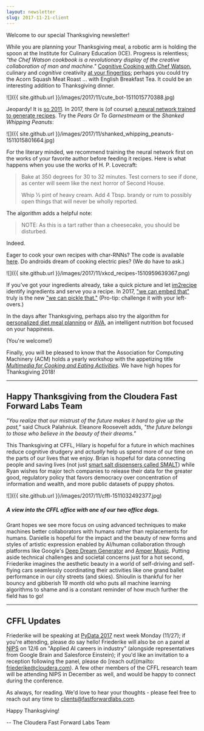 ```yaml
---
layout: newsletter
slug: 2017-11-21-client
---
```


Welcome to our special Thanksgiving newsletter!

While you are planning your Thanksgiving meal, a robotic arm is holding the spoon at the Institute for Culinary Education (ICE). Progress is relentless; *"the Chef Watson cookbook is a revolutionary display of the creative collaboration of man and machine."* [Cognitive Cooking with Chef Watson](https://www.ice.edu/about-us/brand-at-ice/ibm-cognitive-cooking-with-chef-watson-partnership), culinary and *cognitive* creativity [at your fingertips](https://www.ibmchefwatson.com/community); perhaps you could try the Acorn Squash Meat Roast ... with English Breakfast Tea.  It could be an interesting addition to Thanksgiving dinner.

![]({{ site.github.url }}/images/2017/11/cute_bot-1511015770388.jpg)

Jeopardy! It is [so 2011](https://en.wikipedia.org/wiki/Watson_(computer)). In 2017, there is (of course) [a neural network trained to generate recipes](https://www.dailydot.com/unclick/neural-network-recipe-generator/). Try the *Pears Or To Garnestmeam* or the *Shanked Whipping Peanuts*:

![]({{ site.github.url }}/images/2017/11/shanked_whipping_peanuts-1511015801664.jpg)

For the literary minded, we recommend training the neural network first on the works of your favorite author before feeding it recipes. Here is what happens when you use the works of H. P. Lovecraft:

> Bake at 350 degrees for 30 to 32 minutes. Test corners to see if done, as center will seem like the next horror of Second House.
> 
> Whip ½ pint of heavy cream. Add 4 Tbsp. brandy or rum to possibly open things that will never be wholly reported.

The algorithm adds a helpful note:

> NOTE:  As this is a tart rather than a cheesecake, you should be disturbed.

Indeed.

Eager to cook your own recipes with char-RNNs? The code is available [here](https://gist.github.com/nylki/1efbaa36635956d35bcc). Do androids dream of cooking electric pies? (We do have to ask.)

![]({{ site.github.url }}/images/2017/11/xkcd_recipes-1510959639367.png)

If you've got your ingredients already, take a quick picture and let [im2recipe](http://im2recipe.csail.mit.edu/) identify ingredients and serve you a recipe. In 2017, ["we can embed that"](https://arxiv.org/abs/1709.03856) truly is the new ["we can pickle that."](https://www.youtube.com/watch?v=yYey8ntlK_E) (Pro-tip: challenge it with your left-overs.)

In the days after Thanksgiving, perhaps also try the algorithm for [personalized diet meal planning](https://www.theatlantic.com/science/archive/2015/11/algorithm-creates-diets-that-work-for-you/416583/) or [AVA](http://eatwithava.com/), an intelligent nutrition bot focused on your happiness.

(You're welcome!)

Finally, you will be pleased to know that the Association for Computing Machinery (ACM) holds a yearly workshop with the appetizing title [*Multimedia for Cooking and Eating Activities*](https://dl.acm.org/citation.cfm?id=3106668&picked=prox&CFID=1003587697&CFTOKEN=19498186). We have high hopes for Thanksgiving 2018!

---

## Happy Thanksgiving from the Cloudera Fast Forward Labs Team

*"You realize that our mistrust of the future makes it hard to give up the past,"* said Chuck Palahniuk. Eleanore Roosevelt adds, *"the future belongs to those who believe in the beauty of their dreams."* 

This Thanksgiving at CFFL, Hilary is hopeful for a future in which machines reduce cognitive drudgery and *actually* help us spend more of our time on the parts of our lives that we enjoy. Brian is hopeful for data connecting people and saving lives (not just [smart salt dispensers called SMALT](https://www.youtube.com/watch?v=o2e1x5IaO7k)) while Ryan wishes for major tech companies to release their data for the greater good, regulatory policy that favors democracy over concentration of information and wealth, and more public datasets of puppy photos.

![]({{ site.github.url }}/images/2017/11/cffl-1511032492377.jpg)

##### A view into the CFFL office with one of our two office dogs.

Grant hopes we see more focus on using advanced techniques to make machines better collaborators with humans rather than replacements for humans.  Danielle is hopeful for the impact and the beauty of new forms and styles of artistic expression enabled by AI/human collaboration through platforms like Google's [Deep Dream Generator](https://deepdreamgenerator.com/) and [Amper Music](https://www.ampermusic.com/). Putting aside technical challenges and societal concerns just for a hot second, Friederike imagines the aesthetic beauty in a world of self-driving and self-flying cars seamlessly coordinating their activities like one grand ballet performance in our city streets (and skies). Shioulin is thankful for her bouncy and gibberish 19 month old who puts all machine learning algorithms to shame and is a constant reminder of how much further the field has to go!

---

## CFFL Updates 

Friederike will be speaking at [PyData 2017](https://pydata.org/nyc2017/) next week Monday (11/27); if you're attending, please do say hello!  Friederike will also be on a panel at [NIPS](https://nips.cc/) on 12/6 on "Applied AI careers in industry" (alongside representatives from Google Brain and Salesforce Einstein); if you'd like an invitation to a reception following the panel, please do [reach out](mailto: friederike@cloudera.com). A few other members of the CFFL research team will be attending NIPS in December as well, and would be happy to connect during the conference.

As always, for reading.  We'd love to hear your thoughts - please feel free to reach out any time to clients@fastforwardlabs.com.

Happy Thanksgiving!

-- The Cloudera Fast Forward Labs Team
